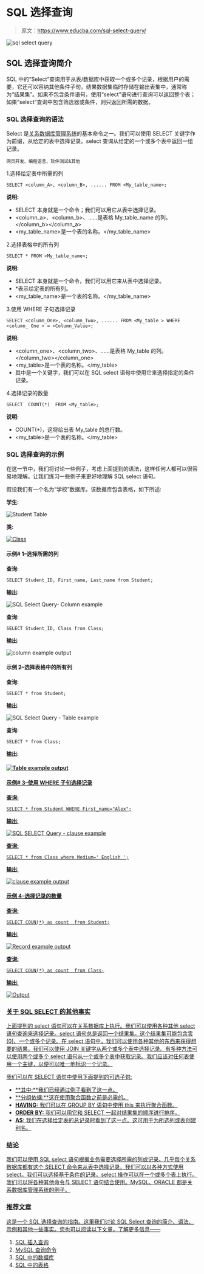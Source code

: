 # SQL 选择查询

> 原文：<https://www.educba.com/sql-select-query/>

![sql select query](img/218db3f55e931ee255836e43b5007bc1.png)



## SQL 选择查询简介

SQL 中的“Select”查询用于从表/数据库中获取一个或多个记录，根据用户的需要，它还可以容纳其他条件子句。结果数据集临时存储在输出表集中，通常称为“结果集”。如果不包含条件语句，使用“select”语句进行查询可以返回整个表；如果“select”查询中包含筛选器或条件，则只返回所需的数据。

### SQL 选择查询的语法

Select 是[关系数据库管理系统](https://www.educba.com/what-is-rdbms/)的基本命令之一。我们可以使用 SELECT 关键字作为前缀，从给定的表中选择记录。select 查询从给定的一个或多个表中返回一组记录。

<small>网页开发、编程语言、软件测试&其他</small>

1.选择给定表中所需的列

```
SELECT <column_A>, <column_B>, ...... FROM <My_table_name>;
```

**说明:**

*   SELECT 本身就是一个命令；我们可以用它从表中选择记录。
*   <column_a>、<column_b>、……是表格 My_table_name 的列。</column_b></column_a>
*   <my_table_name>是一个表的名称。</my_table_name>

2.选择表格中的所有列

```
SELECT * FROM <My_table_name>;
```

**说明:**

*   SELECT 本身就是一个命令，我们可以用它来从表中选择记录。
*   *表示给定表的所有列。
*   <my_table_name>是一个表的名称。</my_table_name>

3.使用 WHERE 子句选择记录

```
SELECT <column_One>, <column_Two>, ...... FROM <My_table > WHERE <column_ One > = <Column_Value>;
```

**说明:**

*   <column_one>、<column_two>、……是表格 My_table 的列。</column_two></column_one>
*   <my_table>是一个表的名称。</my_table>
*   其中是一个关键字，我们可以在 SQL select 语句中使用它来选择指定的条件记录。

4.选择记录的数量

```
SELECT  COUNT(*)  FROM <My_table>;
```

**说明:**

*   COUNT(*)，这将给出表 My_table 的总行数。
*   <my_table>是一个表的名称。</my_table>

### SQL 选择查询的示例

在这一节中，我们将讨论一些例子，考虑上面提到的语法，这样任何人都可以很容易地理解。让我们练习一些例子来更好地理解 SQL select 语句。

假设我们有一个名为“学校”数据库。该数据库包含表格，如下所述:

****学生:****

![Student Table](img/4beceae0d6c5423dff386e9e6bf25a07.png)



****类:****

*<u>*![Class](img/f30fc702e9bd44a9bb212f2d13cc2a4b.png)

*</u>* 

#### 示例# 1–选择所需的列

**查询:**

```
SELECT Student_ID, First_name, Last_name from Student;
```

**输出:**

![SQL Select Query- Column example](img/a8cdaddc892e27036186c810c9b9d982.png)



**查询:**

```
SELECT Student_ID, Class from Class;
```

**输出**:

![column example output](img/88020a9358114280a18708babc59a0f5.png)



#### 示例 2–选择表格中的所有列

**查询:**

```
SELECT * from Student;
```

**输出**:

![SQL Select Query - Table example](img/f5e2645a5d57aa057e9348664d19f6fd.png)



**查询:**

```
SELECT * from Class;
```

**输出:**

#### *<u>*![Table example output](img/768cddbf76fc6dd537211f473bff2073.png)

*</u>* 

#### <u>示例# 3–使用 WHERE 子句选择记录</u>

 <u>**查询:**

```
SELECT * from Student WHERE First_name="Alex";
```

**输出**:

![SQL SELECT Query - clause example](img/1060a3a22c99fb22fa6de7d7a48a171f.png)



**查询:**

```
SELECT * from Class where Medium=' English ';
```

**输出**:

<u>![clause example output](img/2eeb47c71ce881c3d57b464b770dc35a.png)

</u> 

#### 示例 4–选择记录的数量

**查询:**

```
SELECT COUN(*) as count  from Student;
```

**输出**:

![Record example output](img/51afdefa9581f67780c8e12c08a59d58.png)



**查询:**

```
SELECT COUN(*) as count  from Class;
```

**输出**:

![Output](img/b31d68aeab69fefa2f15f8345c327ed8.png)



### 关于 SQL SELECT 的其他事实

上面提到的 select 语句可以在关系数据库上执行。我们可以使用各种其他 select 语句查询来选择记录。select 语句总是返回一个结果集。这个结果集可能包含零(0)、一个或多个记录。在 select 语句中，我们可以使用各种其他的东西来获得想要的结果。我们可以使用 JOIN 关键字从两个或多个表中选择记录。有多种方法可以使用两个或多个 select 语句从一个或多个表中获取记录。我们应该对任何表使用一个主键，以便可以唯一地标识一个记录。

我们可以在 SELECT 语句中使用下面提到的可选子句:

*   **其中:**我们已经通过例子看到了这一点。
*   **分组依据:**这在使用聚合函数之前是必需的。
*   **HAVING:** 我们可以在 GROUP BY 语句中使用 this 来执行聚合函数。
*   **ORDER** **BY:** 我们可以用它和 SELECT 一起对结果集的顺序进行排序。
*   **AS:** 我们在选择给定表的总记录时看到了这一点。这可用于为所选列或表创建别名。

### 结论

我们可以使用 SQL select 语句根据业务需要选择所需的列或记录。几乎每个关系数据库都有这个 SELECT 命令来从表中选择记录。我们可以以各种方式使用 select。我们可以选择基于条件的记录。select 操作可以在一个或多个表上执行。我们可以将各种其他命令与 SELECT 语句结合使用。MySQL、ORACLE 都是关系数据库管理系统的例子。

### 推荐文章

这是一个 SQL 选择查询的指南。这里我们讨论 SQL Select 查询的简介、语法、示例和其他一些事实。您也可以阅读以下文章，了解更多信息——

1.  [SQL 插入查询](https://www.educba.com/sql-insert-query/)
2.  [MySQL 查询命令](https://www.educba.com/mysql-query-commands/)
3.  [SQL 中的数据库](https://www.educba.com/database-in-sql/)
4.  [SQL 中的表格](https://www.educba.com/table-in-sql/)





</u>